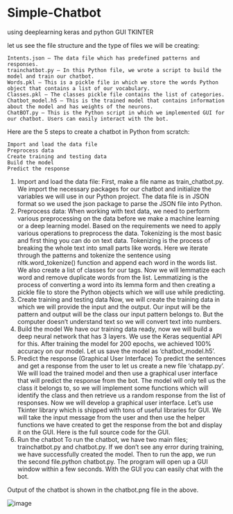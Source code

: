 # Simple-Chatbot
using deeplearning keras and python GUI TKINTER

let us see the file structure and the type of files we will be creating:


    Intents.json – The data file which has predefined patterns and responses.
    trainchatbot.py – In this Python file, we wrote a script to build the model and train our chatbot.
    Words.pkl – This is a pickle file in which we store the words Python object that contains a list of our vocabulary.
    Classes.pkl – The classes pickle file contains the list of categories.
    Chatbot_model.h5 – This is the trained model that contains information about the model and has weights of the neurons.
    ChatBOT.py – This is the Python script in which we implemented GUI for our chatbot. Users can easily interact with the bot.
    
Here are the 5 steps to create a chatbot in Python from scratch:

    Import and load the data file
    Preprocess data
    Create training and testing data
    Build the model
    Predict the response
    
1. Import and load the data file:
                          First, make a file name as train_chatbot.py. We import the necessary packages for our chatbot and initialize the variables we will use in our Python project. The data file is in JSON format so we used the json package to parse the JSON file into Python.
2. Preprocess data:
                  When working with text data, we need to perform various preprocessing on the data before we make a machine learning or a deep learning model. Based on the requirements we need to apply various operations to preprocess the data. Tokenizing is the most basic and first thing you can do on text data. Tokenizing is the process of breaking the whole text into small parts like words. Here we iterate through the patterns and tokenize the sentence using nltk.word_tokenize() function and append each word in the words list. We also create a list of classes for our tags. Now we will lemmatize each word and remove duplicate words from the list. Lemmatizing is the process of converting a word into its lemma form and then creating a pickle file to store the Python objects which we will use while predicting.
3. Create training and testing data
                  Now, we will create the training data in which we will provide the input and the output. Our input will be the pattern and output will be the class our input pattern belongs to. But the computer doesn’t understand text so we will convert text into numbers.
 4. Build the model
                  We have our training data ready, now we will build a deep neural network that has 3 layers. We use the Keras sequential API for this. After training the model for 200 epochs, we achieved 100% accuracy on our model. Let us save the model as ‘chatbot_model.h5’.
 5. Predict the response (Graphical User Interface)
                   To predict the sentences and get a response from the user to let us create a new file ‘chatapp.py’. We will load the trained model and then use a graphical user interface that will predict the response from the bot. The model will only tell us the class it belongs to, so we will implement some functions which will identify the class and then retrieve us a random response from the list of responses. Now we will develop a graphical user interface. Let’s use Tkinter library which is shipped with tons of useful libraries for GUI. We will take the input message from the user and then use the helper functions we have created to get the response from the bot and display it on the GUI. Here is the full source code for the GUI.
 6. Run the chatbot
          To run the chatbot, we have two main files; trainchatbot.py and chatbot.py. If we don’t see any error during training, we have successfully created the model. Then to run the app, we run the second file.python chatbot.py. The program will open up a GUI window within a few seconds. With the GUI you can easily chat with the bot.
          
Output of the chatbot is shown in the chatbot.png file in the above.


 ![image](https://user-images.githubusercontent.com/69139140/119347202-d34d6080-bcb8-11eb-8800-8affc17054cf.png)
                

                   


 
